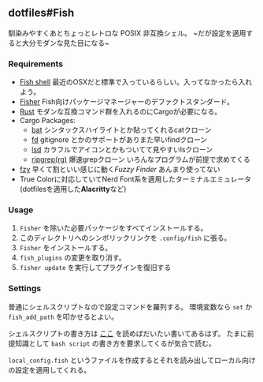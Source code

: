 ## dotfiles\#Fish

馴染みやすくあとちょっとレトロな POSIX 非互換シェル。 ~だが設定を適用すると大分モダンな見た目になる~

### Requirements
- [Fish shell](https://fishshell.com) 
    最近のOSXだと標準で入っているらしい。入ってなかったら入れよう。
- [Fisher](https://github.com/jorgebucaran/fisher/) 
    Fish向けパッケージマネージャーのデファクトスタンダード。
- [Rust](https://www.rust-lang.org) 
    モダンな互換コマンド群を入れるのにCargoが必要になる。
- Cargo Packages:
    - [bat](https://crates.io/crates/bat)
        シンタックスハイライトとか貼ってくれるcatクローン
    - [fd](https://crates.io/crates/fd-find)
        gitignore とかのサポートがありまた早いfindクローン
    - [lsd](https://crates.io/crates/lsd)
        カラフルでアイコンとかもついてて見やすいlsクローン
    - [ripgrep(rg)](https://crates.io/crates/ripgrep)
        爆速grepクローン いろんなプログラムが前提で求めてくる
- [fzy](https://github.com/jhawthorn/fzy)
    早くて割といい感じに動く*Fuzzy Finder* あんまり使ってない
- True Colorに対応していてNerd Font系を適用したターミナルエミュレータ
    (dotfilesを適用した**Alacritty**など)

### Usage
1. `Fisher` を除いた必要パッケージをすべてインストールする。
1. このディレクトリへのシンボリックリンクを `.config/fish` に張る。
1. `Fisher` をインストールする。
1. `fish_plugins` の変更を取り消す。
1. `fisher update` を実行してプラグインを復旧する

### Settings
普通にシェルスクリプトなので設定コマンドを羅列する。
環境変数なら `set` か `fish_add_path` を叩かせるとよい。

シェルスクリプトの書き方は [ここ](https://fishshell.com/docs/current/index.html) を読めばだいたい書いてあるはず。
たまに前提知識として `bash script` の書き方を要求してくるが気合で読む。

`local_config.fish` というファイルを作成するとそれを読み出してローカル向けの設定を適用してくれる。
